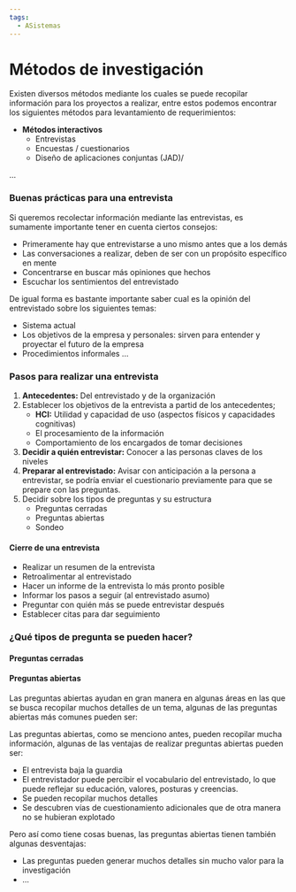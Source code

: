 ```yaml
---
tags:
  - ASistemas
---
```

# Métodos de investigación

Existen diversos métodos mediante los cuales se puede recopilar información para los proyectos a realizar, entre estos podemos encontrar los siguientes métodos para levantamiento de requerimientos:
- **Métodos interactivos**
	- Entrevistas
	- Encuestas / cuestionarios
	- Diseño de aplicaciones conjuntas (JAD)/

...




### Buenas prácticas para una entrevista
Si queremos recolectar información mediante las entrevistas, es sumamente importante tener en cuenta ciertos consejos:
- Primeramente hay que entrevistarse a uno mismo antes que a los demás
- Las conversaciones a realizar, deben de ser con un propósito específico en mente 
- Concentrarse en buscar más opiniones que hechos
- Escuchar los sentimientos del entrevistado

De igual forma es bastante importante saber cual es la opinión del entrevistado sobre los siguientes temas:
- Sistema actual
- Los objetivos de la empresa y personales: sirven para entender y proyectar el futuro de la empresa
- Procedimientos informales
...


### Pasos para realizar una entrevista

1. **Antecedentes:** Del entrevistado y de la organización
2. Establecer los objetivos de la entrevista a partid de los antecedentes;
	- **HCI:** Utilidad y capacidad de uso (aspectos físicos y capacidades cognitivas)
	- El procesamiento de la información
	- Comportamiento de los encargados de tomar decisiones
3. **Decidir a quién entrevistar:** Conocer a las personas claves de los niveles
4. **Preparar al entrevistado:** Avisar con anticipación a la persona a entrevistar, se podría enviar el cuestionario previamente para que se prepare con las preguntas.
5. Decidir sobre los tipos de preguntas y su estructura
	- Preguntas cerradas
	- Preguntas abiertas
	- Sondeo
#### Cierre de una entrevista
- Realizar un resumen de la entrevista
- Retroalimentar al entrevistado
- Hacer un informe de la entrevista lo más pronto posible
- Informar los pasos a seguir (al entrevistado asumo)
- Preguntar con quién más se puede entrevistar después
- Establecer citas para dar seguimiento

### ¿Qué tipos de pregunta se pueden hacer?

#### Preguntas cerradas


#### Preguntas abiertas
Las preguntas abiertas ayudan en gran manera en algunas áreas en las que se busca recopilar muchos detalles de un tema, algunas de las preguntas abiertas más comunes pueden ser:



Las preguntas abiertas, como se menciono antes, pueden recopilar mucha información, algunas de las ventajas de realizar preguntas abiertas pueden ser:
- El entrevista baja la guardia
- El entrevistador puede percibir el vocabulario del entrevistado, lo que puede reflejar su educación, valores, posturas y creencias.
- Se pueden recopilar muchos detalles
- Se descubren vías de cuestionamiento adicionales que de otra manera no se hubieran explotado

Pero así como tiene cosas buenas, las preguntas abiertas tienen también algunas desventajas:
- Las preguntas pueden generar muchos detalles sin mucho valor para la investigación
- ...

